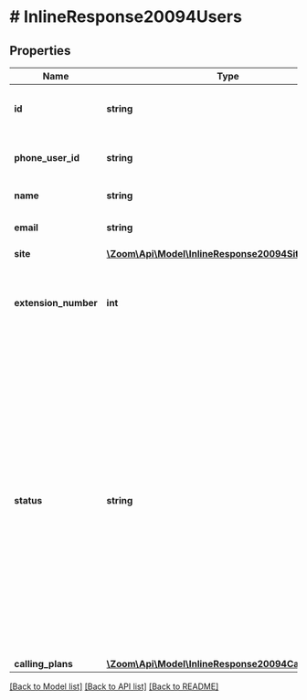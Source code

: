 # # InlineResponse20094Users

## Properties

Name | Type | Description | Notes
------------ | ------------- | ------------- | -------------
**id** | **string** | Unique Identifier of the user (userId). | [optional] 
**phone_user_id** | **string** | Zoom Phone Identifier of the user. | [optional] 
**name** | **string** | Name of the user. | [optional] 
**email** | **string** | Email address of the user. | [optional] 
**site** | [**\Zoom\Api\Model\InlineResponse20094Site**](InlineResponse20094Site.md) |  | [optional] 
**extension_number** | **int** | Extension number assigned to the user&#39;s Zoom phone number. | [optional] 
**status** | **string** | Displays the status of the user&#39;s Zoom Phone license. The value can be either of the following:&lt;br&gt; &#x60;activate&#x60;: Active Zoom phone user.&lt;br&gt; &#x60;deactivate&#x60;: User with Zoom phone license disabled. This type of user can&#39;t make or receive calls. | [optional] 
**calling_plans** | [**\Zoom\Api\Model\InlineResponse20094CallingPlans[]**](InlineResponse20094CallingPlans.md) |  | [optional] 

[[Back to Model list]](../../README.md#documentation-for-models) [[Back to API list]](../../README.md#documentation-for-api-endpoints) [[Back to README]](../../README.md)


